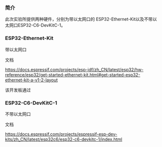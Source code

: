 
### 简介
此次实验所提供两种硬件，分别为带以太网口的 ESP32-Ethernet-Kit以及不带以太网口ESP32-C6-DevKitC-1。
### ESP32-Ethernet-Kit
带以太网口

文档

https://docs.espressif.com/projects/esp-idf/zh_CN/latest/esp32/hw-reference/esp32/get-started-ethernet-kit.html#get-started-esp32-ethernet-kit-a-v1-2-layout

该开发板通过
### ESP32-C6-DevKitC-1
不带以太网口

文档

https://docs.espressif.com/projects/espressif-esp-dev-kits/zh_CN/latest/esp32c6/esp32-c6-devkitc-1/index.html

